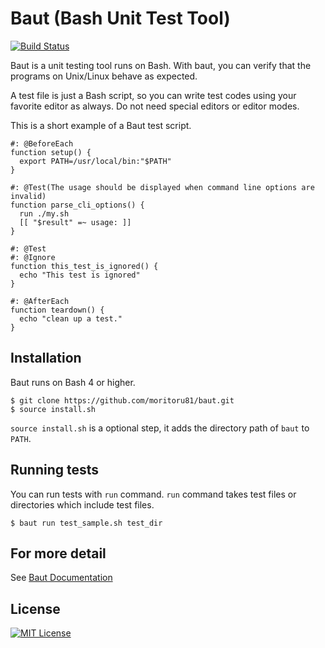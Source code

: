# Baut (Bash Unit Test Tool)

[![Build Status](https://travis-ci.org/moritoru81/baut.svg?branch=master)](https://travis-ci.org/moritoru81/baut)

Baut is a unit testing tool runs on Bash. With baut, you can verify that the programs on Unix/Linux
behave as expected.

A test file is just a Bash script, so you can write test codes using your favorite editor as always. Do not need special editors
or editor modes.

This is a short example of a Baut test script.

``` shell
#: @BeforeEach
function setup() {
  export PATH=/usr/local/bin:"$PATH"
}

#: @Test(The usage should be displayed when command line options are invalid)
function parse_cli_options() {
  run ./my.sh
  [[ "$result" =~ usage: ]]
}

#: @Test
#: @Ignore
function this_test_is_ignored() {
  echo "This test is ignored"
}

#: @AfterEach
function teardown() {
  echo "clean up a test."
}
```

## Installation

Baut runs on Bash 4 or higher.

``` shell
$ git clone https://github.com/moritoru81/baut.git
$ source install.sh
```

`source install.sh` is a optional step, it adds the directory path of `baut` to `PATH`.


## Running tests

You can run tests with `run` command. `run` command takes test files or directories which include test files.

``` shell
$ baut run test_sample.sh test_dir
```


## For more detail

See [Baut Documentation](http://baut.readthedocs.io/en/latest/)

## License

[![MIT License](http://img.shields.io/badge/license-MIT-blue.svg?style=flat)](LICENSE)
